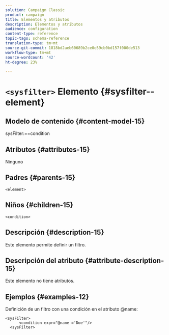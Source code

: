 ```yaml
---
solution: Campaign Classic
product: campaign
title: Elementos y atributos
description: Elementos y atributos
audience: configuration
content-type: reference
topic-tags: schema-reference
translation-type: tm+mt
source-git-commit: 1818bd2aeb60689b2ce0e59cb0bd157f000de513
workflow-type: tm+mt
source-wordcount: '42'
ht-degree: 23%

---
```



# `<sysfilter>` Elemento {#sysfilter--element}

## Modelo de contenido {#content-model-15}

sysFilter:==condition

## Atributos {#attributes-15}

Ninguno

## Padres {#parents-15}

`<element>`

## Niños {#children-15}

`<condition>`

## Descripción {#description-15}

Este elemento permite definir un filtro.

## Descripción del atributo {#attribute-description-15}

Este elemento no tiene atributos.

## Ejemplos {#examples-12}

Definición de un filtro con una condición en el atributo @name:

```
<sysFilter>
      <condition expr="@name ='Doe'"/>
  <sysFilter>
```
